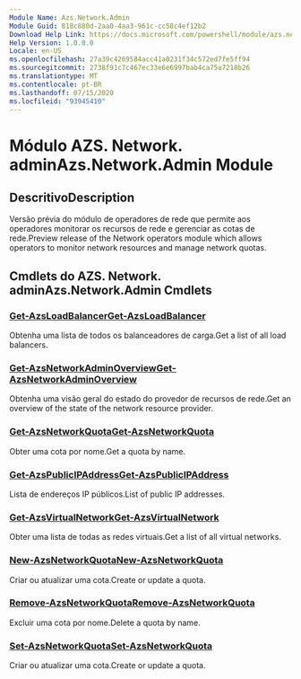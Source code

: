 ```yaml
---
Module Name: Azs.Network.Admin
Module Guid: 818c880d-2aa0-4aa3-961c-cc58c4ef12b2
Download Help Link: https://docs.microsoft.com/powershell/module/azs.network.admin
Help Version: 1.0.0.0
Locale: en-US
ms.openlocfilehash: 27a39c4269584acc41a0231f34c572ed7fe5ff94
ms.sourcegitcommit: 2738f91c7c467ec33e6e6997bab4ca75a7218b26
ms.translationtype: MT
ms.contentlocale: pt-BR
ms.lasthandoff: 07/15/2020
ms.locfileid: "93945410"
---
```

# <span data-ttu-id="e93e1-101">Módulo AZS. Network. admin</span><span class="sxs-lookup"><span data-stu-id="e93e1-101">Azs.Network.Admin Module</span></span>
## <span data-ttu-id="e93e1-102">Descritivo</span><span class="sxs-lookup"><span data-stu-id="e93e1-102">Description</span></span>
<span data-ttu-id="e93e1-103">Versão prévia do módulo de operadores de rede que permite aos operadores monitorar os recursos de rede e gerenciar as cotas de rede.</span><span class="sxs-lookup"><span data-stu-id="e93e1-103">Preview release of the Network operators module which allows operators to monitor network resources and manage network quotas.</span></span>

## <span data-ttu-id="e93e1-104">Cmdlets do AZS. Network. admin</span><span class="sxs-lookup"><span data-stu-id="e93e1-104">Azs.Network.Admin Cmdlets</span></span>
### [<span data-ttu-id="e93e1-105">Get-AzsLoadBalancer</span><span class="sxs-lookup"><span data-stu-id="e93e1-105">Get-AzsLoadBalancer</span></span>](Get-AzsLoadBalancer.md)
<span data-ttu-id="e93e1-106">Obtenha uma lista de todos os balanceadores de carga.</span><span class="sxs-lookup"><span data-stu-id="e93e1-106">Get a list of all load balancers.</span></span>

### [<span data-ttu-id="e93e1-107">Get-AzsNetworkAdminOverview</span><span class="sxs-lookup"><span data-stu-id="e93e1-107">Get-AzsNetworkAdminOverview</span></span>](Get-AzsNetworkAdminOverview.md)
<span data-ttu-id="e93e1-108">Obtenha uma visão geral do estado do provedor de recursos de rede.</span><span class="sxs-lookup"><span data-stu-id="e93e1-108">Get an overview of the state of the network resource provider.</span></span>

### [<span data-ttu-id="e93e1-109">Get-AzsNetworkQuota</span><span class="sxs-lookup"><span data-stu-id="e93e1-109">Get-AzsNetworkQuota</span></span>](Get-AzsNetworkQuota.md)
<span data-ttu-id="e93e1-110">Obter uma cota por nome.</span><span class="sxs-lookup"><span data-stu-id="e93e1-110">Get a quota by name.</span></span>

### [<span data-ttu-id="e93e1-111">Get-AzsPublicIPAddress</span><span class="sxs-lookup"><span data-stu-id="e93e1-111">Get-AzsPublicIPAddress</span></span>](Get-AzsPublicIPAddress.md)
<span data-ttu-id="e93e1-112">Lista de endereços IP públicos.</span><span class="sxs-lookup"><span data-stu-id="e93e1-112">List of public IP addresses.</span></span>

### [<span data-ttu-id="e93e1-113">Get-AzsVirtualNetwork</span><span class="sxs-lookup"><span data-stu-id="e93e1-113">Get-AzsVirtualNetwork</span></span>](Get-AzsVirtualNetwork.md)
<span data-ttu-id="e93e1-114">Obter uma lista de todas as redes virtuais.</span><span class="sxs-lookup"><span data-stu-id="e93e1-114">Get a list of all virtual networks.</span></span>

### [<span data-ttu-id="e93e1-115">New-AzsNetworkQuota</span><span class="sxs-lookup"><span data-stu-id="e93e1-115">New-AzsNetworkQuota</span></span>](New-AzsNetworkQuota.md)
<span data-ttu-id="e93e1-116">Criar ou atualizar uma cota.</span><span class="sxs-lookup"><span data-stu-id="e93e1-116">Create or update a quota.</span></span>

### [<span data-ttu-id="e93e1-117">Remove-AzsNetworkQuota</span><span class="sxs-lookup"><span data-stu-id="e93e1-117">Remove-AzsNetworkQuota</span></span>](Remove-AzsNetworkQuota.md)
<span data-ttu-id="e93e1-118">Excluir uma cota por nome.</span><span class="sxs-lookup"><span data-stu-id="e93e1-118">Delete a quota by name.</span></span>

### [<span data-ttu-id="e93e1-119">Set-AzsNetworkQuota</span><span class="sxs-lookup"><span data-stu-id="e93e1-119">Set-AzsNetworkQuota</span></span>](Set-AzsNetworkQuota.md)
<span data-ttu-id="e93e1-120">Criar ou atualizar uma cota.</span><span class="sxs-lookup"><span data-stu-id="e93e1-120">Create or update a quota.</span></span>

